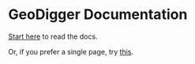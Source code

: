 GeoDigger Documentation
=======================

[Start here](index.md) to read the docs. 

Or, if you prefer a single page, try [this](onepage.md).
